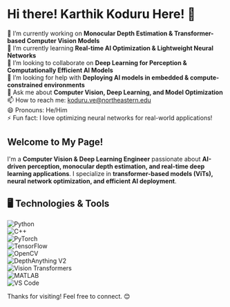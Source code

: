 # Hi there! Karthik Koduru Here! 👋  

🔭 I’m currently working on **Monocular Depth Estimation & Transformer-based Computer Vision Models**  
🌱 I’m currently learning **Real-time AI Optimization & Lightweight Neural Networks**  
👯 I’m looking to collaborate on **Deep Learning for Perception & Computationally Efficient AI Models**  
🤔 I’m looking for help with **Deploying AI models in embedded & compute-constrained environments**  
💬 Ask me about **Computer Vision, Deep Learning, and Model Optimization**  
📫 How to reach me: koduru.ve@northeastern.edu  
😄 Pronouns: He/Him  
⚡ Fun fact: I love optimizing neural networks for real-world applications!  

## **Welcome to My Page!**  
I'm a **Computer Vision & Deep Learning Engineer** passionate about **AI-driven perception, monocular depth estimation, and real-time deep learning applications**. I specialize in **transformer-based models (ViTs), neural network optimization, and efficient AI deployment**.  


## 🖥️ Technologies & Tools  

![Python](https://img.shields.io/badge/Python-3776AB?style=flat&logo=python&logoColor=white)  
![C++](https://img.shields.io/badge/C%2B%2B-00599C?style=flat&logo=c%2B%2B&logoColor=white)  
![PyTorch](https://img.shields.io/badge/PyTorch-EE4C2C?style=flat&logo=pytorch&logoColor=white)  
![TensorFlow](https://img.shields.io/badge/TensorFlow-FF6F00?style=flat&logo=tensorflow&logoColor=white)  
![OpenCV](https://img.shields.io/badge/OpenCV-5C3EE8?style=flat&logo=opencv&logoColor=white)  
![DepthAnything V2](https://img.shields.io/badge/DepthAnything%20V2-000000?style=flat)  
![Vision Transformers](https://img.shields.io/badge/ViT-Small-Large?style=flat&color=blue)  
![MATLAB](https://img.shields.io/badge/MATLAB-0076A8?style=flat&logo=mathworks&logoColor=white)  
![VS Code](https://img.shields.io/badge/VS%20Code-007ACC?style=flat&logo=visual-studio-code&logoColor=white)  


Thanks for visiting! Feel free to connect. 😊  
